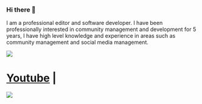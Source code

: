### Hi there 👋
I am a professional editor and software developer. I have been professionally interested in community management and development for 5 years, I have high level knowledge and experience in areas such as community management and social media management.

![](https://komarev.com/ghpvc/?username=umutxyp&color=blue)

# [Youtube](https://youtube.com/UmutBayraktarYT) | 
<a href="discord.gg/codes"><img src="https://img.shields.io/badge/Discord-7289DA?style=for-the-badge&logo=discord&logoColor=white"></a>
